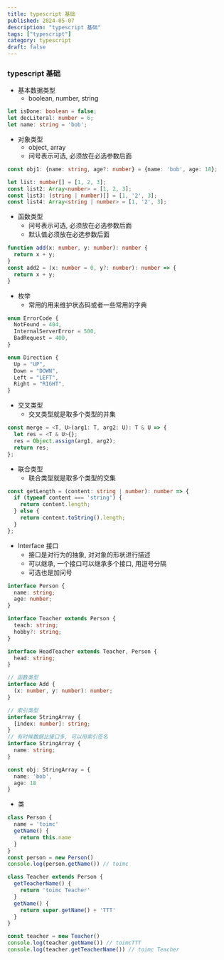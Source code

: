 ```yaml
---
title: typescript 基础
published: 2024-05-07
description: "typescript 基础"
tags: ["typescript"]
category: typescript
draft: false
---
```


### typescript 基础
- 基本数据类型
  - boolean, number, string
```ts
let isDone: boolean = false;
let decLiteral: number = 6;
let name: string = 'bob';
```

- 对象类型
  - object, array
  - 问号表示可选, 必须放在必选参数后面
```ts
const obj1: {name: string, age?: number} = {name: 'bob', age: 18};

let list: number[] = [1, 2, 3];
const list2: Array<number> = [1, 2, 3];
const list3: (string | number)[] = [1, '2', 3];
const list4: Array<string | number> = [1, '2', 3];
```

- 函数类型
  - 问号表示可选, 必须放在必选参数后面
  - 默认值必须放在必选参数后面
```ts
function add(x: number, y: number): number {
  return x + y;
}
const add2 = (x: number = 0, y?: number): number => {
  return x + y;
}
```

- 枚举
  - 常用的用来维护状态码或者一些常用的字典
```ts
enum ErrorCode {
  NotFound = 404,
  InternalServerError = 500,
  BadRequest = 400,
}

enum Direction {
  Up = "UP",
  Down = "DOWN",
  Left = "LEFT",
  Right = "RIGHT",
}
```

- 交叉类型
  - 交叉类型就是取多个类型的并集
```ts
const merge = <T, U>(arg1: T, arg2: U): T & U => {
  let res = <T & U>{};
  res = Object.assign(arg1, arg2); 
  return res;
};
```

- 联合类型
  - 联合类型就是取多个类型的交集
```ts
const getLength = (content: string | number): number => {
  if (typeof content === 'string') {
    return content.length;
  } else {
    return content.toString().length;
  }
};
```

- Interface 接口
  - 接口是对行为的抽象, 对对象的形状进行描述
  - 可以继承, 一个接口可以继承多个接口, 用逗号分隔
  - 可选也是加问号
```ts
interface Person {
  name: string;
  age: number;
}

interface Teacher extends Person {
  teach: string;
  hobby?: string;
}

interface HeadTeacher extends Teacher, Person {
  head: string;
}

// 函数类型
interface Add {
  (x: number, y: number): number;
}

// 索引类型
interface StringArray {
  [index: number]: string;
}
// 有时候数据比接口多, 可以用索引签名
interface StringArray {
  name: string;
}

const obj: StringArray = {
  name: 'bob',
  age: 18
}
```

- 类
```ts
class Person {
  name = 'toimc'
  getName() {
    return this.name
  }
}
const person = new Person()
console.log(person.getName()) // toimc

class Teacher extends Person {
  getTeacherName() {
    return 'toimc Teacher'
  }
  getName() {
    return super.getName() + 'TTT'
  }
}

const teacher = new Teacher()
console.log(teacher.getName()) // toimcTTT
console.log(teacher.getTeacherName()) // toimc Teacher
```
